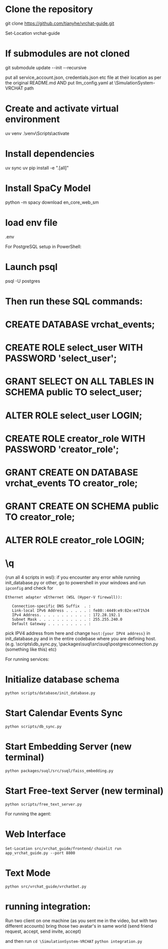 # Clone the repository
git clone https://github.com/tianyhe/vrchat-guide.git

Set-Location vrchat-guide


# If submodules are not cloned
git submodule update --init --recursive

put all service_account.json, credentials.json etc file at their location as per the original README.md
AND
put llm_config.yaml at \SimulationSystem-VRCHAT path


# Create and activate virtual environment
uv venv
.\venv\Scripts\activate

# Install dependencies
uv sync
uv pip install -e ".[all]"

# Install SpaCy Model
python -m spacy download en_core_web_sm

# load env file
.env


For PostgreSQL setup in PowerShell:

# Launch psql
psql -U postgres

# Then run these SQL commands:
# CREATE DATABASE vrchat_events;
# CREATE ROLE select_user WITH PASSWORD 'select_user';
# GRANT SELECT ON ALL TABLES IN SCHEMA public TO select_user;
# ALTER ROLE select_user LOGIN;
# CREATE ROLE creator_role WITH PASSWORD 'creator_role';
# GRANT CREATE ON DATABASE vrchat_events TO creator_role;
# GRANT CREATE ON SCHEMA public TO creator_role;
# ALTER ROLE creator_role LOGIN;
# \q


{run all 4 scripts in wsl}:
if you encounter any error while running init_database.py or other,
go to powershell in your windows and run `ipconfig`
and check for

```
Ethernet adapter vEthernet (WSL (Hyper-V firewall)):

   Connection-specific DNS Suffix  . :
   Link-local IPv6 Address . . . . . : fe80::4449:e9:82e:e471%34
   IPv4 Address. . . . . . . . . . . : 172.28.192.1
   Subnet Mask . . . . . . . . . . . : 255.255.240.0
   Default Gateway . . . . . . . . . :
```

pick IPV4 address from here and change
`host:{your IPV4 address}` in init_database.py and in the entire codebase where you are defining host. (e.g. \scripts\db_sync.py, \packages\suql\src\suql\postgresconnection.py (something like this) etc)

For running services:
# Initialize database schema
`python scripts/database/init_database.py`

# Start Calendar Events Sync
`python scripts/db_sync.py`

# Start Embedding Server (new terminal)
`python packages/suql/src/suql/faiss_embedding.py`

# Start Free-text Server (new terminal)
`python scripts/free_text_server.py`



For running the agent:
# Web Interface
`Set-Location src/vrchat_guide/frontend/`
`chainlit run app_vrchat_guide.py --port 8800`

# Text Mode
`python src/vrchat_guide/vrchatbot.py`


# running integration:
Run two client on one machine (as you sent me in the video, but with two different accounts)
bring those two avatar's in same world (send friend request, accept, send invite, accept)

and then run
`cd \SimulationSystem-VRCHAT`
`python integration.py`
